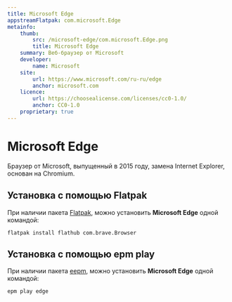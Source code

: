 ```yaml
---
title: Microsoft Edge
appstreamFlatpak: com.microsoft.Edge
metainfo:
    thumb:
        src: /microsoft-edge/com.microsoft.Edge.png
        title: Microsoft Edge
    summary: Веб-браузер от Microsoft
    developer: 
        name: Microsoft
    site:
        url: https://www.microsoft.com/ru-ru/edge
        anchor: microsoft.com
    licence:
        url: https://choosealicense.com/licenses/cc0-1.0/
        anchor: CC0-1.0
    proprietary: true
---
```


# Microsoft Edge

Браузер от Microsoft, выпущенный в 2015 году, замена Internet Explorer, основан на Chromium.

## Установка с помощью Flatpak <Badge type="danger" text="Неофициальная сборка" />

При наличии пакета [Flatpak](/flatpak), можно установить **Microsoft Edge** одной командой:

```shell
flatpak install flathub com.brave.Browser
```
<!--@include: ./parts/install/software-flatpak.md-->

<!--@include: ./parts/warns/unpriveleged-spases.md -->

## Установка c помощью epm play <Badge type="danger" text="Неофициальная сборка" />

При наличии пакета [eepm](/epm), можно установить **Microsoft Edge** одной командой:

```shell
epm play edge
```